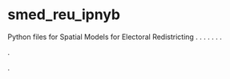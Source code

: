 # smed_reu_ipnyb
Python files for Spatial Models for Electoral Redistricting
.
.
.
.
.
.
.


.


.













